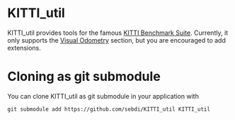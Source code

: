 # KITTI_util
KITTI_util provides tools for the famous [KITTI Benchmark Suite](http://www.cvlibs.net/datasets/kitti/). Currently, it only supports the [Visual Odometry](http://www.cvlibs.net/datasets/kitti/eval_odometry.php) section, but you are encouraged to add extensions.

# Cloning as git submodule
You can clone KITTI_util as git submodule in your application with

    git submodule add https://github.com/sebdi/KITTI_util KITTI_util


